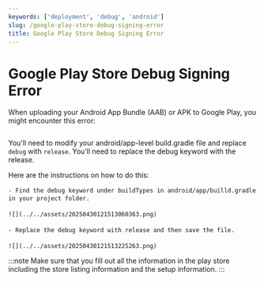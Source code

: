 ```yaml
---
keywords: ['deployment', 'debug', 'android']
slug: /google-play-store-debug-signing-error
title: Google Play Store Debug Signing Error
---
```

# Google Play Store Debug Signing Error

When uploading your Android App Bundle (AAB) or APK to Google Play, you might encounter this error:

```You uploaded an APK or Android App Bundle that was signed in debug mode. You need to sign your APK or Android App Bundle in release mode
```

You'll need to modify your android/app-level build.gradle file and replace `debug` with `release`. You'll need to replace the debug keyword with the release.

Here are the instructions on how to do this:

    - Find the debug keyword under buildTypes in android/app/builld.gradle in your project folder.

    ![](../../assets/20250430121513060363.png)

    - Replace the debug keyword with release and then save the file.

    ![](../../assets/20250430121513225263.png)

:::note
Make sure that you fill out all the information in the play store including the store listing information and the setup information.
:::


​